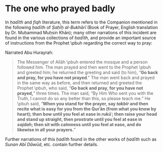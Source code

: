
# The one who prayed badly

In _ḥadīth_ and _fiqh_ literature, this term refers to the Companion mentioned in the following _ḥadīth_ of _Ṣaḥīḥ al-Bukhārī_ (Book of Prayer, English translation by Dr. Muḥammad Muḥsin Khān); many other narrations of this incident are found in the various collections of _ḥadīth_, and provide an important source of instructions from the Prophet \pbuh regarding the correct way to pray:

Narrated Abu Hurayrah:

> The Messenger of Allāh \pbuh entered the mosque and a person followed him. The man prayed and then went to the Prophet \pbuh and greeted him; he returned the greeting and said (to him), “**Go back and pray, for you have not prayed**.” The man went back and prayed in the same way as before, and then returned and greeted the Prophet \pbuh, who said, “**Go back and pray, for you have not prayed,**” three times. The man said, “By Him Who sent you with the Truth, I cannot do so any better than this, so please teach me.” He \pbuh said, “**When you stand for the prayer, say _takbīr_ and then recite what is easy for you from the Qurʾān (from what you know by heart); then bow until you feel at ease in _rukūʿ_; then raise your head and stand up straight, then prostrate until you feel at ease in _sajdah_; then sit with calmness until you feel at ease, and do likewise in all your prayers.**”

Further narrations of this _ḥadīth_ found in the other works of _ḥadīth_ such as _Sunan Abī Dāwūd_, etc. contain further details.


